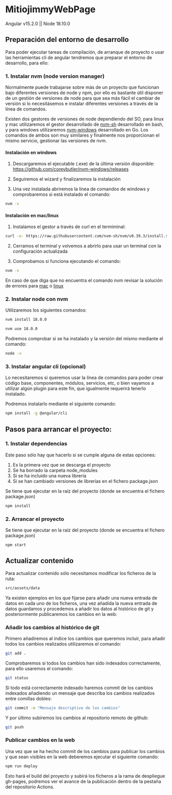 # MitiojimmyWebPage
Angular v15.2.0 || Node 18.10.0

## Preparación del entorno de desarrollo
Para poder ejecutar tareas de compilación, de arranque de proyecto o usar las herramientas cli de angular tendremos que preparar el entorno de desarrollo, para ello:

### 1. **Instalar nvm (node version manager)**

Normalmente puede trabajarse sobre más de un proyecto que funcionan bajo diferentes versiones de node y npm, por ello es bastante útil disponer de un gestión de versiones de node para que sea más fácil el cambiar de versión si lo necesitásemos e instalar diferentes versiones a través de la línea de comandos.

Existen dos gestores de versiones de node dependiendo del SO, para linux y mac utilizaremos el gestor desarrollado de [nvm-sh](https://github.com/nvm-sh/nvm) desarrollado en bash, y para windows utilizaremos [nvm-windows](https://github.com/coreybutler/nvm-windows) desarrollado en Go. Los comandos de ambos son muy similares y finalmente nos proporcionan el mismo servicio, gestionar las versiones de nvm.

#### **Instalación en windows**
1. Descargaremos el ejecutable (.exe) de la última versión disponible:
https://github.com/coreybutler/nvm-windows/releases

2. Seguiremos el wizard y finalizaremos la instalación

3. Una vez instalada abriremos la línea de comandos de windows y comprobaremos si está instalado el comando:

```bash
nvm -v
```

#### **Instalación en mac/linux**

1. Instalamos el gestor a través de curl en el termiminal:

```bash
curl -o- https://raw.githubusercontent.com/nvm-sh/nvm/v0.39.3/install.sh | bash
```

2. Cerramos el terminal y volvemos a abrirlo para usar un terminal con la configuración actualizada

3. Comprobamos si funciona ejecutando el comando: 

```bash
nvm -v
```

En caso de que diga que no encuentra el comando nvm revisar la solución de errores para [mac](https://github.com/nvm-sh/nvm#troubleshooting-on-macos) o [linux](https://github.com/nvm-sh/nvm#troubleshooting-on-linux)

### **2. Instalar node con nvm**

Utilizaremos los siguientes comandos:

```bash
nvm install 18.0.0

nvm use 18.0.0
```

Podremos comprobar si se ha instalado y la versión del mismo mediante el comando:

```bash
node -v
```

### **3. Instalar angular cli (opcional)**
Lo necesitaremos si queremos usar la línea de comandos para poder crear código base, componentes, módulos, servicios, etc, o bien vayamos a utilizar algún plugin para este fin, que igualmente requerirá tenerlo instalado.

Podremos instalarlo mediante el siguiente comando:

```bash
npm install -g @angular/cli
```

## Pasos para arrancar el proyecto:

### **1. Instalar dependencias**

Este paso sólo hay que hacerlo si se cumple alguna de estas opciones:
  1. Es la primera vez que se descarga el proyecto
  2. Se ha borrado la carpeta node_modules
  3. Si se ha incluido una nueva librería
  4. Si se han cambiado versiones de librerías en el fichero package.json

  Se tiene que ejecutar en la raíz del proyecto (donde se encuentra el fichero package.json)

  ```bash
  npm install
  ```

### **2. Arrancar el proyecto**

Se tiene que ejecutar en la raíz del proyecto (donde se encuentra el fichero package.json)

```bash
npm start
```

## Actualizar contenido

Para actualizar contenido sólo necesitamos modificar los ficheros de la ruta:

```bash
src/assets/data
```

Ya existen ejemplos en los que fijarse para añadir una nueva entrada de datos en cada uno de los ficheros, una vez añadida la nueva entrada de datos guardamos y procedemos a añadir los datos al histórico de git y posteriormente publicaremos los cambios en la web:

### Añadir los cambios al histórico de git

Primero añadiremos al índice los cambios que queremos incluir, para añadir todos los cambios realizados utilizaremos el comando:

```bash
git add .
```

Comprobaremos si todos los cambios han sido indexados correctamente, para ello usaremos el comando:

```bash
git status
```

Si todo está correctamente indexado haremos commit de los cambios indexados añadiendo un mensaje que describa los cambios realizados entre comillas dobles:

```bash
git commit -m "Mensaje descriptivo de los cambios"
```

Y por último subiremos los cambios al repositorio remoto de github:

```bash
git push
```

### Publicar cambios en la web

Una vez que se ha hecho commit de los cambios para publicar los cambios y que sean visibles en la web deberemos ejecutar el siguiente comando:

```bash
npm run deploy
```

Esto hará el build del proyecto y subirá los ficheros a la rama de despliegue gh-pages, podremos ver el avance de la publicación dentro de la pestaña del repositorio Actions.
